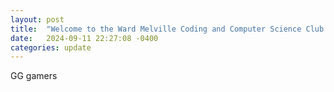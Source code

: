 ```yaml
---
layout: post
title:  "Welcome to the Ward Melville Coding and Computer Science Club Website!"
date:   2024-09-11 22:27:08 -0400
categories: update
---
```

GG gamers
